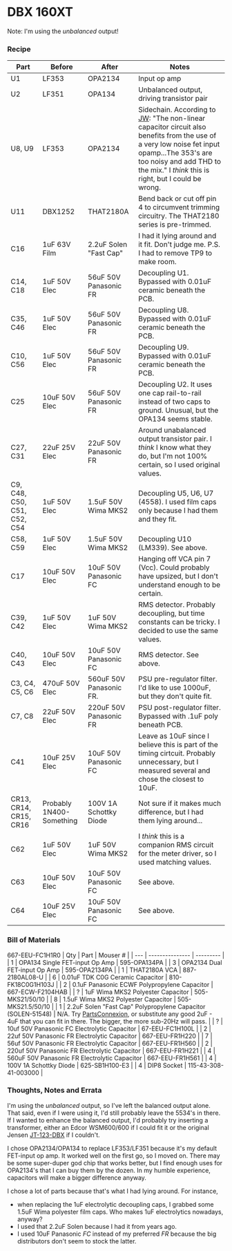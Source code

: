 # DBX 160XT

Note: I'm using the _unbalanced_ output!

### Recipe

| Part | Before  | After     | Notes |
| ---- | ------- | --------- | ----- |
| U1   | LF353   | OPA2134   | Input op amp |
| U2   | LF351   | OPA134    | Unbalanced output, driving transistor pair |
| U8, U9 | LF353   | OPA2134   | Sidechain. According to [JW](http://www.gearslutz.com/board/geekslutz-forum/53182-dbx-160xt-mods-schematic.html): "The non-linear capacitor circuit also benefits from the use of a very low noise fet input opamp...The 353's are too noisy and add THD to the mix." I _think_ this is right, but I could be wrong. |
| U11  | DBX1252 | THAT2180A | Bend back or cut off pin 4 to circumvent trimming circuitry. The THAT2180 series is pre-trimmed. |
| C16  | 1uF 63V Film | 2.2uF Solen "Fast Cap" | I had it lying around and it fit. Don't judge me. P.S. I had to remove TP9 to make room. |
| C14, C18 | 1uF 50V Elec | 56uF 50V Panasonic FR | Decoupling U1. Bypassed with 0.01uF ceramic beneath the PCB. |
| C35, C46 | 1uF 50V Elec | 56uF 50V Panasonic FR | Decoupling U8. Bypassed with 0.01uF ceramic beneath the PCB. |
| C10, C56 | 1uF 50V Elec | 56uF 50V Panasonic FR | Decoupling U9. Bypassed with 0.01uF ceramic beneath the PCB. |
| C25 | 10uF 50V Elec | 56uF 50V Panasonic FR | Decoupling U2. It uses one cap rail-to-rail instead of two caps to ground. Unusual, but the OPA134 seems stable. |
| C27, C31 | 22uF 25V Elec | 22uF 50V Panasonic FR | Around unabalanced output transistor pair. I _think_ I know what they do, but I'm not 100% certain, so I used original values. |
| C9, C48, C50, C51, C52, C54 | 1uF 50V Elec | 1.5uF 50V Wima MKS2 | Decoupling U5, U6, U7 (4558). I used film caps only because I had them and they fit. |
| C58, C59 | 1uF 50V Elec | 1.5uF 50V Wima MKS2 | Decoupling U10 (LM339). See above. |
| C17 | 10uF 50V Elec | 10uF 50V Panasonic FC | Hanging off VCA pin 7 (Vcc). Could probably have upsized, but I don't understand enough to be certain. |
| C39, C42 | 1uF 50V Elec | 1uF 50V Wima MKS2 | RMS detector. Probably decoupling, but time constants can be tricky. I decided to use the same values. |
| C40, C43 | 10uF 50V Elec | 10uF 50V Panasonic FC | RMS detector. See above. |
| C3, C4, C5, C6 | 470uF 50V Elec | 560uF 50V Panasonic FR. | PSU pre-regulator filter. I'd like to use 1000uF, but they don't quite fit. |
| C7, C8 | 22uF 50V Elec | 220uF 50V Panasonic FR | PSU post-regulator filter. Bypassed with .1uF poly beneath PCB. |
| C41 | 10uF 25V Elec | 10uF 50V Panasonic FC | Leave as 10uF since I believe this is part of the timing cirtcuit. Probably unnecessary, but I measured several and chose the closest to 10uF. |
| CR13, CR14, CR15, CR16   | Probably 1N400-Something | 100V 1A Schottky Diode | Not sure if it makes much difference, but I had them lying around... |
| C62 | 1uF 50V Elec | 1uF 50V Wima MKS2 |  I _think_ this is a companion RMS circuit for the meter driver, so I used matching values. |
| C63 | 10uF 50V Elec | 10uF 50V Panasonic FC |  See above. |
| C64 | 10uF 25V Elec | 10uF 50V Panasonic FC | See above. |

### Bill of Materials
667-EEU-FC1H1R0
| Qty | Part  | Mouser #  |
| --- | --------------- | --------- |
| 1   | OPA134   Single FET-input Op Amp | 595-OPA134PA  |
| 3   | OPA2134  Dual FET-input Op Amp   | 595-OPA2134PA |
| 1   | THAT2180A VCA | 887-2180AL08-U |
| 6   | 0.01uF TDK C0G Ceramic Capacitor | 810-FK18C0G1H103J |
| 2   | 0.1uF Panasonic ECWF Polypropylene Capacitor | 667-ECW-F2104HAB |
| ?   | 1uF Wima MKS2 Polyester Capacitor | 505-MKS21/50/10 |
| 8   | 1.5uF Wima MKS2 Polyester Capacitor | 505-MKS21.5/50/10 |
| 1 | 2.2uF Solen "Fast Cap" Polypropylene Capacitor (SOLEN-51548) | N/A. Try [PartsConnexion](http://www.partsconnexion.com/capacitor_film_solen_pb.html), or substitute any good 2uF - 4uF that you can fit in there. The bigger, the more sub-20Hz will pass. |
| ? | 10uf 50V Panasonic FC Electrolytic Capacitor | 67-EEU-FC1H100L |
| 2 | 22uf 50V Panasonic FR Electrolytic Capacitor | 667-EEU-FR1H220 |
| 7 | 56uf 50V Panasonic FR Electrolytic Capacitor | 667-EEU-FR1H560 |
| 2 | 220uf 50V Panasonic FR Electrolytic Capacitor | 667-EEU-FR1H221 |
| 4 | 560uF 50V Panasonic FR Electrolytic Capacitor | 667-EEU-FR1H561 |
| 4 | 100V 1A Schottky Diode | 625-SB1H100-E3 |
| 4 | DIP8 Socket | 115-43-308-41-003000 |

### Thoughts, Notes and Errata

I'm using the _unbalanced_ output, so I've left the balanced output alone. That said, even if I were using it, I'd still probably leave the 5534's in there. If I wanted to enhance the balanced output, I'd probably try inserting a transformer, either an Edcor WSM600/600 if I could fit it or the original Jensen [JT-123-DBX](http://www.jensen-transformers.com/datashts/123dbx.pdf) if I couldn't.

I chose OPA2134/OPA134 to replace LF353/LF351 because it's my default FET-input op amp. It worked well on the first go, so I moved on. There may be some super-duper god chip that works better, but I find enough uses for OPA2134's that I can buy them by the dozen. In my humble experience, capacitors will make a bigger difference anyway.

I chose a lot of parts because that's what I had lying around. For instance, 
* when replacing the 1uF electrolytic decoupling caps, I grabbed some 1.5uF Wima polyester film caps. Who makes 1uF electrolytics nowadays, anyway? 
* I used that 2.2uF Solen because I had it from years ago. 
* I used 10uF Panasonic _FC_ instead of my preferred _FR_ because the big distributors don't seem to stock the latter.


